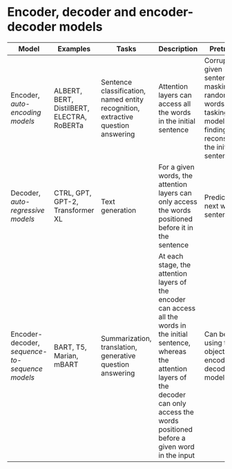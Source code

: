 # Encoder, decoder and encoder-decoder models


| Model | Examples | Tasks | Description | Pretraining |  
| ----- | -------- | ----- | ----------- | ----------- |
| Encoder, *auto-encoding models* | ALBERT, BERT, DistilBERT, ELECTRA, RoBERTa | Sentence classification, named entity recognition, extractive question answering | Attention layers can access all the words in the initial sentence | Corrupting a given sentence (e.g. masking random words) and tasking the model with finding or reconstructing the initial sentence |
| Decoder, *auto-regressive models* | CTRL, GPT, GPT-2, Transformer XL | Text generation | For a given words, the attention layers can only access the words positioned before it in the sentence | Predicting the next word in a sentence |
| Encoder-decoder, *sequence-to-sequence models* | BART, T5, Marian, mBART | Summarization, translation, generative question answering | At each stage, the attention layers of the encoder can access all the words in the initial sentence, whereas the attention layers of the decoder can only access the words positioned before a given word in the input | Can be done using the objectives of encoder or decoder models |